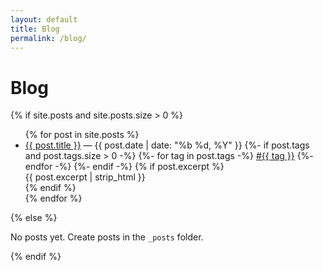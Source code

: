 ```yaml
---
layout: default
title: Blog
permalink: /blog/
---
```


# Blog

{% if site.posts and site.posts.size > 0 %}
<ul>
  {% for post in site.posts %}
    <li>
      <a href="{{ post.url | relative_url }}">{{ post.title }}</a>
      <span class="muted">— {{ post.date | date: "%b %d, %Y" }}</span>
      {%- if post.tags and post.tags.size > 0 -%}
        <span>
          {%- for tag in post.tags -%}
            <a class="tag" href="{{ '/tags/' | append: tag | slugify | append: '/' | relative_url }}">#{{ tag }}</a>
          {%- endfor -%}
        </span>
      {%- endif -%}
      {% if post.excerpt %}<div class="muted">{{ post.excerpt | strip_html }}</div>{% endif %}
    </li>
  {% endfor %}
  </ul>
{% else %}
<p class="muted">No posts yet. Create posts in the <code>_posts</code> folder.</p>
{% endif %}
